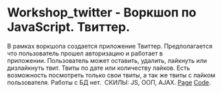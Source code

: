 # Workshop_twitter - Воркшоп по JavaScript. Твиттер.
В рамках воркшопа создается приложение Твиттер. Предполагается что пользователь прошел авторизацию и работает в приложении. Пользователь может оставить, удалить, лайкнуть или дизлайкнуть твит. Твиты по дате или количеству лайков. Есть возможность посмотреть только свои твиты, а так же твиты с лайком пользователя. Работы с БД нет. 
СКИЛЫ: JS, ООП, AJAX.   [Page](https://AV-63-dev.github.io/workshop_twitter/)   [Code](https://github.com/AV-63-dev/AV-63-dev.github.io/tree/main/workshop_twitter).
